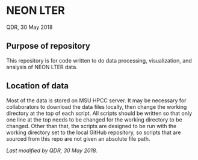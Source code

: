 # NEON LTER

QDR, 30 May 2018

## Purpose of repository

This repository is for code written to do data processing, visualization, and analysis of NEON LTER data.

## Location of data

Most of the data is stored on MSU HPCC server. It may be necessary for collaborators to download the data files locally, then change the working directory at the top of each script.
All scripts should be written so that only one line at the top needs to be changed for the working directory to be changed. Other than that, the scripts are designed to be run with the working directory set to the local GitHub repository, so scripts that are sourced from this repo are not given an absolute file path.

*Last modified by QDR, 30 May 2018.*
